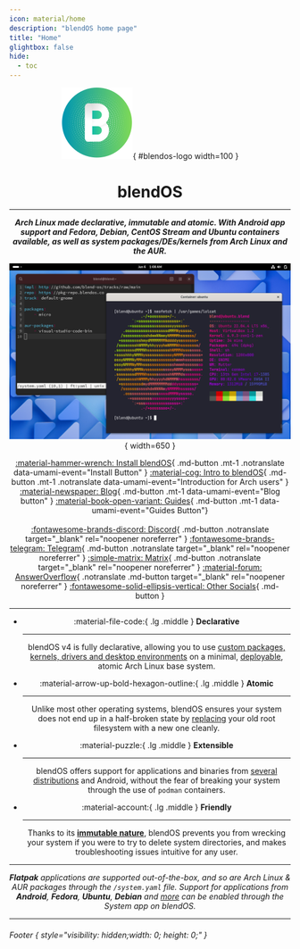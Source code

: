 ```yaml
---
icon: material/home
description: "blendOS home page"
title: "Home"
glightbox: false
hide:
  - toc
---
```


<style>
  .md-content__button {
    display: none;
  }

  #blendos-logo {
    margin-bottom: 0;
  }

  #blendos-title .headerlink {
    display: none;
  }

  .built-with-footer {
    display: none;
  }
</style>

<div align="center" markdown>

![logo](assets/img/logo.svg){ #blendos-logo width=100 }

<h1 style="margin-bottom: 0.2em;" id="blendos-title" class="notranslate">blendOS</h1>

--------

<em>**Arch Linux made declarative, immutable and atomic. With Android app support and Fedora, Debian, CentOS Stream and Ubuntu containers available, as well as system packages/DEs/kernels from Arch Linux and the AUR.**</em>

![screenshot](assets/img/blendOS-v4-screenshot.png){ width=650 }

<the-fold></the-fold>

<!-- 
<figure markdown="span">
  ![hero](assets/img/hero.png){ width="720" }
  <figcaption></figcaption>
</figure>
-->

<!-- <em>**Beautiful.** **Efficient.** **Elegant.**</em> -->


[:material-hammer-wrench: Install blendOS](install/README.md){ .md-button .mt-1 .notranslate data-umami-event="Install Button" } [:material-cog: Intro to blendOS](install/post-install/intro.md){ .md-button .mt-1 .notranslate data-umami-event="Introduction for Arch users" }
[:material-newspaper: Blog](blog/index.md){ .md-button .mt-1 data-umami-event="Blog button" }
[:material-book-open-variant: Guides](guides/README.md){ .md-button .mt-1 data-umami-event="Guides Button"}
<br><br>[:fontawesome-brands-discord: Discord](https://discord.gg/fvMpV8ZNxD){ .md-button .notranslate target="_blank" rel="noopener noreferrer" } [:fontawesome-brands-telegram: Telegram](https://t.me/blendos){ .md-button .notranslate target="_blank" rel="noopener noreferrer" } [:simple-matrix: Matrix](https://matrix.to/#/#blendos:matrix.org){ .md-button .notranslate target="_blank" rel="noopener noreferrer" } [:material-forum: AnswerOverflow](https://www.answeroverflow.com/c/1068192254365282405){ .notranslate .md-button target="_blank" rel="noopener noreferrer" } [:fontawesome-solid-ellipsis-vertical: Other Socials](#footer){ .md-button }

------
</div>

<div align="center" markdown>

<div class="grid cards" markdown>

-   :material-file-code:{ .lg .middle } __Declarative__

    ---

    blendOS v4 is fully declarative, allowing you to use [custom packages, kernels, drivers and desktop environments](reference/configs/system.md) on a minimal, [deployable](reference/configs/system.md#tracks), atomic Arch Linux base system.

-   :material-arrow-up-bold-hexagon-outline:{ .lg .middle } __Atomic__

    ---

    Unlike most other operating systems, blendOS ensures your system does not end up in a half-broken state by [replacing](reference/nerdy-stuff/atomicity.md) your old root filesystem with a new one cleanly.

-   :material-puzzle:{ .lg .middle } __Extensible__

    ---

    blendOS offers support for applications and binaries from [several distributions](reference/container-list.md) and Android, without the fear of breaking your system through the use of `podman` containers.

-   :material-account:{ .lg .middle } __Friendly__

    ---

    Thanks to its [**immutable nature**](reference/nerdy-stuff/immutability.md), blendOS prevents you from wrecking your system if you were to try to delete system directories, and makes troubleshooting issues intuitive for any user.


</div>

------

<em>**Flatpak** applications are supported out-of-the-box, and so are Arch Linux & AUR packages through the `/system.yaml` file. Support for applications from **Android**, **Fedora**, **Ubuntu**, **Debian** and [more](reference/container-list.md) can be enabled through the System app on blendOS.</em>
</div>

<!-- <b><h2>Written by:</h2></b> -->

---------

###### Footer { style="visibility: hidden;width: 0; height: 0;" }
